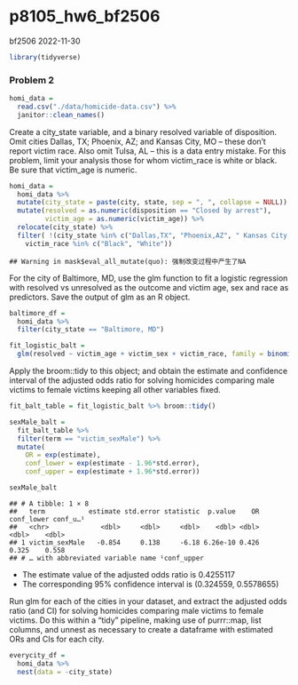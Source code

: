 p8105_hw6_bf2506
================
bf2506
2022-11-30

``` r
library(tidyverse)
```

### Problem 2

``` r
homi_data = 
  read.csv("./data/homicide-data.csv") %>%
  janitor::clean_names()
```

Create a city_state variable, and a binary resolved variable of
disposition. Omit cities Dallas, TX; Phoenix, AZ; and Kansas City, MO –
these don’t report victim race. Also omit Tulsa, AL – this is a data
entry mistake. For this problem, limit your analysis those for whom
victim_race is white or black. Be sure that victim_age is numeric.

``` r
homi_data = 
  homi_data %>% 
  mutate(city_state = paste(city, state, sep = ", ", collapse = NULL)) %>% 
  mutate(resolved = as.numeric(disposition == "Closed by arrest"),
         victim_age = as.numeric(victim_age)) %>%
  relocate(city_state) %>% 
  filter( !(city_state %in% c("Dallas,TX", "Phoenix,AZ", " Kansas City,MO", "Tulsa,AL")) &
    victim_race %in% c("Black", "White"))
```

    ## Warning in mask$eval_all_mutate(quo): 强制改变过程中产生了NA

For the city of Baltimore, MD, use the glm function to fit a logistic
regression with resolved vs unresolved as the outcome and victim age,
sex and race as predictors. Save the output of glm as an R object.

``` r
baltimore_df =
  homi_data %>%
  filter(city_state == "Baltimore, MD")

fit_logistic_balt = 
  glm(resolved ~ victim_age + victim_sex + victim_race, family = binomial(), data = baltimore_df) 
```

Apply the broom::tidy to this object; and obtain the estimate and
confidence interval of the adjusted odds ratio for solving homicides
comparing male victims to female victims keeping all other variables
fixed.

``` r
fit_balt_table = fit_logistic_balt %>% broom::tidy() 

sexMale_balt = 
  fit_balt_table %>% 
  filter(term == "victim_sexMale") %>% 
  mutate(
    OR = exp(estimate),
    conf_lower = exp(estimate - 1.96*std.error),
    conf_upper = exp(estimate + 1.96*std.error))

sexMale_balt
```

    ## # A tibble: 1 × 8
    ##   term           estimate std.error statistic  p.value    OR conf_lower conf_u…¹
    ##   <chr>             <dbl>     <dbl>     <dbl>    <dbl> <dbl>      <dbl>    <dbl>
    ## 1 victim_sexMale   -0.854     0.138     -6.18 6.26e-10 0.426      0.325    0.558
    ## # … with abbreviated variable name ¹​conf_upper

- The estimate value of the adjusted odds ratio is 0.4255117
- The corresponding 95% confidence interval is (0.324559, 0.5578655)

Run glm for each of the cities in your dataset, and extract the adjusted
odds ratio (and CI) for solving homicides comparing male victims to
female victims. Do this within a “tidy” pipeline, making use of
purrr::map, list columns, and unnest as necessary to create a dataframe
with estimated ORs and CIs for each city.

``` r
everycity_df = 
  homi_data %>% 
  nest(data = -city_state)
```
